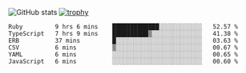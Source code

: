 ![GitHub stats](https://github-readme-stats.vercel.app/api?username=ksk001100&show_icons=true&theme=tokyonight)
[![trophy](https://github-profile-trophy.vercel.app/?username=ksk001100&theme=onedark)](https://github.com/ryo-ma/github-profile-trophy)

<!--START_SECTION:waka-->

```text
Ruby         9 hrs 6 mins    █████████████░░░░░░░░░░░░   52.57 %
TypeScript   7 hrs 9 mins    ██████████▒░░░░░░░░░░░░░░   41.38 %
ERB          37 mins         █░░░░░░░░░░░░░░░░░░░░░░░░   03.63 %
CSV          6 mins          ▒░░░░░░░░░░░░░░░░░░░░░░░░   00.67 %
YAML         6 mins          ░░░░░░░░░░░░░░░░░░░░░░░░░   00.65 %
JavaScript   6 mins          ░░░░░░░░░░░░░░░░░░░░░░░░░   00.60 %
```

<!--END_SECTION:waka-->
